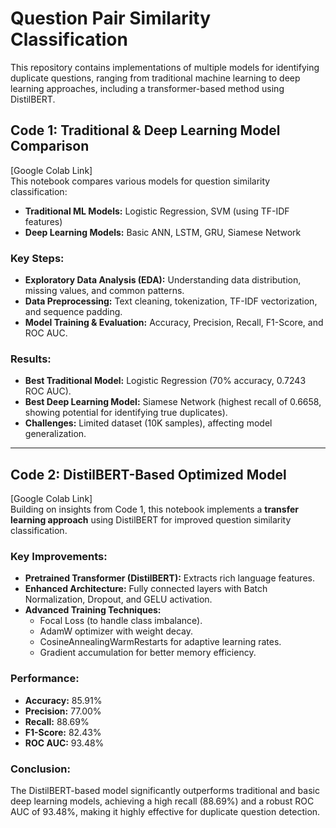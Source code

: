 # **Question Pair Similarity Classification**  

This repository contains implementations of multiple models for identifying duplicate questions, ranging from traditional machine learning to deep learning approaches, including a transformer-based method using DistilBERT.  

## **Code 1: Traditional & Deep Learning Model Comparison**  
[Google Colab Link]  
This notebook compares various models for question similarity classification:  
- **Traditional ML Models:** Logistic Regression, SVM (using TF-IDF features)  
- **Deep Learning Models:** Basic ANN, LSTM, GRU, Siamese Network  

### **Key Steps:**  
- **Exploratory Data Analysis (EDA):** Understanding data distribution, missing values, and common patterns.  
- **Data Preprocessing:** Text cleaning, tokenization, TF-IDF vectorization, and sequence padding.  
- **Model Training & Evaluation:** Accuracy, Precision, Recall, F1-Score, and ROC AUC.  

### **Results:**  
- **Best Traditional Model:** Logistic Regression (70% accuracy, 0.7243 ROC AUC).  
- **Best Deep Learning Model:** Siamese Network (highest recall of 0.6658, showing potential for identifying true duplicates).  
- **Challenges:** Limited dataset (10K samples), affecting model generalization.  

---

## **Code 2: DistilBERT-Based Optimized Model**  
[Google Colab Link]  
Building on insights from Code 1, this notebook implements a **transfer learning approach** using DistilBERT for improved question similarity classification.  

### **Key Improvements:**  
- **Pretrained Transformer (DistilBERT):** Extracts rich language features.  
- **Enhanced Architecture:** Fully connected layers with Batch Normalization, Dropout, and GELU activation.  
- **Advanced Training Techniques:**  
  - Focal Loss (to handle class imbalance).  
  - AdamW optimizer with weight decay.  
  - CosineAnnealingWarmRestarts for adaptive learning rates.  
  - Gradient accumulation for better memory efficiency.  

### **Performance:**  
- **Accuracy:** 85.91%  
- **Precision:** 77.00%  
- **Recall:** 88.69%  
- **F1-Score:** 82.43%  
- **ROC AUC:** 93.48%  

### **Conclusion:**  
The DistilBERT-based model significantly outperforms traditional and basic deep learning models, achieving a high recall (88.69%) and a robust ROC AUC of 93.48%, making it highly effective for duplicate question detection.  
